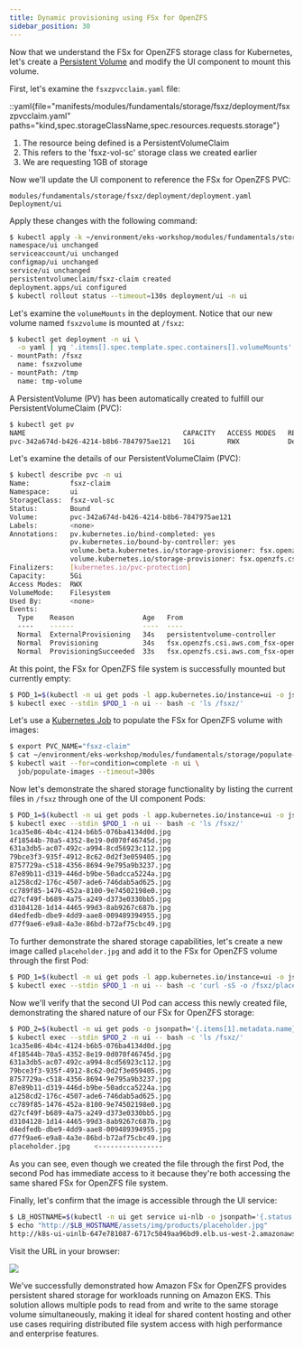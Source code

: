 ```yaml
---
title: Dynamic provisioning using FSx for OpenZFS
sidebar_position: 30
---
```


Now that we understand the FSx for OpenZFS storage class for Kubernetes, let's create a [Persistent Volume](https://kubernetes.io/docs/concepts/storage/persistent-volumes/) and modify the UI component to mount this volume.

First, let's examine the `fsxzpvcclaim.yaml` file:

::yaml{file="manifests/modules/fundamentals/storage/fsxz/deployment/fsxzpvcclaim.yaml" paths="kind,spec.storageClassName,spec.resources.requests.storage"}

1. The resource being defined is a PersistentVolumeClaim
2. This refers to the 'fsxz-vol-sc' storage class we created earlier
3. We are requesting 1GB of storage 

Now we'll update the UI component to reference the FSx for OpenZFS PVC:

```kustomization
modules/fundamentals/storage/fsxz/deployment/deployment.yaml
Deployment/ui
```

Apply these changes with the following command:

```bash wait=30
$ kubectl apply -k ~/environment/eks-workshop/modules/fundamentals/storage/fsxz/deployment
namespace/ui unchanged
serviceaccount/ui unchanged
configmap/ui unchanged
service/ui unchanged
persistentvolumeclaim/fsxz-claim created
deployment.apps/ui configured
$ kubectl rollout status --timeout=130s deployment/ui -n ui
```

Let's examine the `volumeMounts` in the deployment. Notice that our new volume named `fsxzvolume` is mounted at `/fsxz`:

```bash
$ kubectl get deployment -n ui \
  -o yaml | yq '.items[].spec.template.spec.containers[].volumeMounts'
- mountPath: /fsxz
  name: fsxzvolume
- mountPath: /tmp
  name: tmp-volume
```

A PersistentVolume (PV) has been automatically created to fulfill our PersistentVolumeClaim (PVC):

```bash
$ kubectl get pv
NAME                                       CAPACITY   ACCESS MODES   RECLAIM POLICY   STATUS   CLAIM                                 STORAGECLASS   REASON   AGE
pvc-342a674d-b426-4214-b8b6-7847975ae121   1Gi        RWX            Delete           Bound    ui/fsxz-claim                      fsxz-vol-sc                  2m33s
```

Let's examine the details of our PersistentVolumeClaim (PVC):

```bash
$ kubectl describe pvc -n ui
Name:          fsxz-claim
Namespace:     ui
StorageClass:  fsxz-vol-sc
Status:        Bound
Volume:        pvc-342a674d-b426-4214-b8b6-7847975ae121
Labels:        <none>
Annotations:   pv.kubernetes.io/bind-completed: yes
               pv.kubernetes.io/bound-by-controller: yes
               volume.beta.kubernetes.io/storage-provisioner: fsx.openzfs.csi.aws.com
               volume.kubernetes.io/storage-provisioner: fsx.openzfs.csi.aws.com
Finalizers:    [kubernetes.io/pvc-protection]
Capacity:      5Gi
Access Modes:  RWX
VolumeMode:    Filesystem
Used By:       <none>
Events:
  Type    Reason                 Age   From                                                                                      Message
  ----    ------                 ----  ----                                                                                      -------
  Normal  ExternalProvisioning   34s   persistentvolume-controller                                                               waiting for a volume to be created, either by external provisioner "fsx.openzfs.csi.aws.com" or manually created by system administrator
  Normal  Provisioning           34s   fsx.openzfs.csi.aws.com_fsx-openzfs-csi-controller-6b9cdcddf6-kwx7p_35a063fc-5d91-4ba1-9bce-4d71de597b14  External provisioner is provisioning volume for claim "ui/fsxz-claim"
  Normal  ProvisioningSucceeded  33s   fsx.openzfs.csi.aws.com_fsx-openzfs-csi-controller-6b9cdcddf6-kwx7p_35a063fc-5d91-4ba1-9bce-4d71de597b14  Successfully provisioned volume pvc-342a674d-b426-4214-b8b6-7847975ae121
```

At this point, the FSx for OpenZFS file system is successfully mounted but currently empty:

```bash
$ POD_1=$(kubectl -n ui get pods -l app.kubernetes.io/instance=ui -o jsonpath='{.items[0].metadata.name}')
$ kubectl exec --stdin $POD_1 -n ui -- bash -c 'ls /fsxz/'
```

Let's use a [Kubernetes Job](https://kubernetes.io/docs/concepts/workloads/controllers/job/) to populate the FSx for OpenZFS volume with images:

```bash
$ export PVC_NAME="fsxz-claim"
$ cat ~/environment/eks-workshop/modules/fundamentals/storage/populate-images-job.yaml | envsubst | kubectl apply -f -
$ kubectl wait --for=condition=complete -n ui \
  job/populate-images --timeout=300s
```

Now let's demonstrate the shared storage functionality by listing the current files in `/fsxz` through one of the UI component Pods:

```bash
$ POD_1=$(kubectl -n ui get pods -l app.kubernetes.io/instance=ui -o jsonpath='{.items[0].metadata.name}')
$ kubectl exec --stdin $POD_1 -n ui -- bash -c 'ls /fsxz/'
1ca35e86-4b4c-4124-b6b5-076ba4134d0d.jpg
4f18544b-70a5-4352-8e19-0d070f46745d.jpg
631a3db5-ac07-492c-a994-8cd56923c112.jpg
79bce3f3-935f-4912-8c62-0d2f3e059405.jpg
8757729a-c518-4356-8694-9e795a9b3237.jpg
87e89b11-d319-446d-b9be-50adcca5224a.jpg
a1258cd2-176c-4507-ade6-746dab5ad625.jpg
cc789f85-1476-452a-8100-9e74502198e0.jpg
d27cf49f-b689-4a75-a249-d373e0330bb5.jpg
d3104128-1d14-4465-99d3-8ab9267c687b.jpg
d4edfedb-dbe9-4dd9-aae8-009489394955.jpg
d77f9ae6-e9a8-4a3e-86bd-b72af75cbc49.jpg
```

To further demonstrate the shared storage capabilities, let's create a new image called `placeholder.jpg` and add it to the FSx for OpenZFS volume through the first Pod:

```bash
$ POD_1=$(kubectl -n ui get pods -l app.kubernetes.io/instance=ui -o jsonpath='{.items[0].metadata.name}')
$ kubectl exec --stdin $POD_1 -n ui -- bash -c 'curl -sS -o /fsxz/placeholder.jpg https://placehold.co/600x400/jpg?text=EKS+Workshop\\nPlaceholder'
```

Now we'll verify that the second UI Pod can access this newly created file, demonstrating the shared nature of our FSx for OpenZFS storage:

```bash
$ POD_2=$(kubectl -n ui get pods -o jsonpath='{.items[1].metadata.name}')
$ kubectl exec --stdin $POD_2 -n ui -- bash -c 'ls /fsxz/'
1ca35e86-4b4c-4124-b6b5-076ba4134d0d.jpg
4f18544b-70a5-4352-8e19-0d070f46745d.jpg
631a3db5-ac07-492c-a994-8cd56923c112.jpg
79bce3f3-935f-4912-8c62-0d2f3e059405.jpg
8757729a-c518-4356-8694-9e795a9b3237.jpg
87e89b11-d319-446d-b9be-50adcca5224a.jpg
a1258cd2-176c-4507-ade6-746dab5ad625.jpg
cc789f85-1476-452a-8100-9e74502198e0.jpg
d27cf49f-b689-4a75-a249-d373e0330bb5.jpg
d3104128-1d14-4465-99d3-8ab9267c687b.jpg
d4edfedb-dbe9-4dd9-aae8-009489394955.jpg
d77f9ae6-e9a8-4a3e-86bd-b72af75cbc49.jpg
placeholder.jpg      <----------------
```

As you can see, even though we created the file through the first Pod, the second Pod has immediate access to it because they're both accessing the same shared FSx for OpenZFS file system.

Finally, let's confirm that the image is accessible through the UI service:

```bash hook=placeholder
$ LB_HOSTNAME=$(kubectl -n ui get service ui-nlb -o jsonpath='{.status.loadBalancer.ingress[*].hostname}{"\n"}')
$ echo "http://$LB_HOSTNAME/assets/img/products/placeholder.jpg"
http://k8s-ui-uinlb-647e781087-6717c5049aa96bd9.elb.us-west-2.amazonaws.com/assets/img/products/placeholder.jpg
```

Visit the URL in your browser:

<Browser url="http://k8s-ui-uinlb-647e781087-6717c5049aa96b...">
<img src={require('./assets/placeholder.jpg').default}/>
</Browser>

We've successfully demonstrated how Amazon FSx for OpenZFS provides persistent shared storage for workloads running on Amazon EKS. This solution allows multiple pods to read from and write to the same storage volume simultaneously, making it ideal for shared content hosting and other use cases requiring distributed file system access with high performance and enterprise features.
